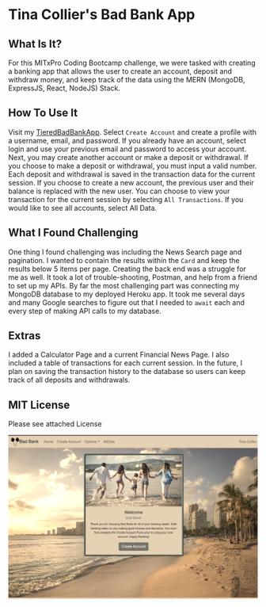 # Tina Collier's Bad Bank App

## What Is It?
For this MITxPro Coding Bootcamp challenge, we were tasked with creating a banking app that allows the user to create an account, deposit and withdraw money, and keep track of the data using the MERN (MongoDB, ExpressJS, React, NodeJS) Stack.

## How To Use It
Visit my [TieredBadBankApp](https://tieredbadbankproject.herokuapp.com/). Select `Create Account` and create a profile with a username, email, and password. If you already have an account, select login and use your previous email and password to access your account. Next, you may create another account or make a deposit or withdrawal. If you choose to make a deposit or withdrawal, you must input a valid number. Each deposit and withdrawal is saved in the transaction data for the current session. If you choose to create a new account, the previous user and their balance is replaced with the new user. You can choose to view your transaction for the current session by selecting `All Transactions`. If you would like to see all accounts, select All Data. 

## What I Found Challenging
One thing I found challenging was including the News Search page and pagination. I wanted to contain the results within the `Card` and keep the results below 5 items per page. Creating the back end was a struggle for me as well. It took a lot of trouble-shooting, Postman, and help from a friend to set up my APIs. By far the most challenging part was connecting my MongoDB database to my deployed Heroku app. It took me several days and many Google searches to figure out that I needed to `await` each and every step of making API calls to my database. 

## Extras
I added a Calculator Page and a current Financial News Page. I also included a table of transactions for each current session. In the future, I plan on saving the transaction history to the database so users can keep track of all deposits and withdrawals. 

## MIT License
Please see attached License

![BadBank Image](public/src/pages/images/badbank.png)